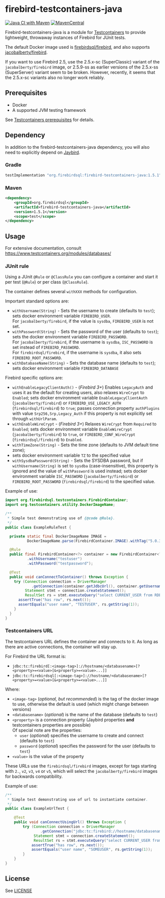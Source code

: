 firebird-testcontainers-java
============================
[![Java CI with Maven](https://github.com/FirebirdSQL/firebird-testcontainers-java/actions/workflows/maven.yml/badge.svg?branch=master)](https://github.com/FirebirdSQL/firebird-testcontainers-java/actions/workflows/maven.yml?query=branch%3Amaster)
[![MavenCentral](https://maven-badges.herokuapp.com/maven-central/org.firebirdsql/firebird-testcontainers-java/badge.svg)](https://maven-badges.herokuapp.com/maven-central/org.firebirdsql/firebird-testcontainers-java/)

Firebird-testcontainers-java is a module for [Testcontainers](https://www.testcontainers.org/)
to provide lightweight, throwaway instances of Firebird for JUnit tests.

The default Docker image used is [firebirdsql/firebird](https://hub.docker.com/r/firebirdsql/firebird), and also supports 
 [jacobalberty/firebird](https://hub.docker.com/r/jacobalberty/firebird/).

If you want to use Firebird 2.5, use the 2.5.x-sc (SuperClassic) variant of 
the `jacobalberty/firebird` image, or 2.5.9-ss as earlier versions of the 2.5.x-ss 
(SuperServer) variant seem to be broken. However, recently, it seems that the
2.5.x-sc variants also no longer work reliably.

Prerequisites
-------------

- Docker
- A supported JVM testing framework

See [Testcontainers prerequisites](https://www.testcontainers.org/#prerequisites) for details.

Dependency
----------

In addition to the firebird-testcontainers-java dependency, you will also need
to explicitly depend on [Jaybird](https://github.com/FirebirdSQL/jaybird).

### Gradle

```groovy
testImplementation "org.firebirdsql:firebird-testcontainers-java:1.5.1"
```

### Maven

```xml
<dependency>
    <groupId>org.firebirdsql</groupId>
    <artifactId>firebird-testcontainers-java</artifactId>
    <version>1.5.1</version>
    <scope>test</scope>
</dependency>
```

Usage
-----

For extensive documentation, consult https://www.testcontainers.org/modules/databases/

### JUnit rule

Using a JUnit `@Rule` or `@ClassRule` you can configure a container and start it
per test (`@Rule`) or per class (`@ClassRule`).

The container defines several `withXXX` methods for configuration.

Important standard options are:

- `withUsername(String)` - Sets the username to create (defaults to `test`); sets docker environment variable `FIREBIRD_USER`. \
  For `jacobalberty/firebird`, if the value is `sysdba`, `FIREBIRD_USER` is not set.
- `withPassword(String)` - Sets the password of the user (defaults to `test`); sets the docker environment variable `FIREBIRD_PASSWORD`. \
  For `jacobalberty/firebird`, if the username is `sysdba`, `ISC_PASSWORD` is set instead of `FIREBIRD_PASSWORD`. \
  For `firebirdsql/firebird`, if the username is `sysdba`, it also sets `FIREBIRD_ROOT_PASSWORD`.
- `withDatabaseName(String)` - Sets the database name (defaults to `test`); sets docker environment variable `FIREBIRD_DATABASE`

Firebird specific options are:

- `withEnableLegacyClientAuth()` - (_Firebird 3+_) Enables `LegacyAuth` and uses it as the default for creating users, also relaxes `WireCrypt` to `Enabled`;
sets docker environment variable `EnableLegacyClientAuth` (`jacobalberty/firebird`) or `FIREBIRD_USE_LEGACY_AUTH` (`firebirdsql/firebird`) to `true`;
passes connection property `authPlugins` with value `Srp256,Srp,Legacy_Auth` if this property is not explicitly set through `withUrlParam`.
- `withEnableWireCrypt` - (_Firebird 3+_) Relaxes `WireCrypt` from `Required` to `Enabled`; 
sets docker environment variable `EnableWireCrypt` (`jacobalberty/firebird`) to `true`, or `FIREBIRD_CONF_WireCrypt` (`firebirdsql/firebird`) to `Enabled`.
- `withTimeZone(String)` - Sets the time zone (defaults to JVM default time zone); 
- sets docker environment variable `TZ` to the specified value
- `withSysdbaPassword(String)` - Sets the SYSDBA password, but if `withUsername(String)` is set to `sysdba` (case-insensitive), this property is ignored and the value of `withPassword` is used instead; 
sets docker environment variable `ISC_PASSWORD` (`jacobalberty/firebird`) or `FIREBIRD_ROOT_PASSWORD` (`firebirdsql/firebird`) to the specified value.

Example of use:

```java
import org.firebirdsql.testcontainers.FirebirdContainer;
import org.testcontainers.utility.DockerImageName;

/**
 * Simple test demonstrating use of {@code @Rule}.
 */
public class ExampleRuleTest {

  private static final DockerImageName IMAGE = 
          DockerImageName.parse(FirebirdContainer.IMAGE).withTag("5.0.3");

  @Rule
  public final FirebirdContainer<?> container = new FirebirdContainer<?>(IMAGE)
          .withUsername("testuser")
          .withPassword("testpassword");

  @Test
  public void canConnectToContainer() throws Exception {
    try (Connection connection = DriverManager
            .getConnection(container.getJdbcUrl(), container.getUsername(), container.getPassword());
         Statement stmt = connection.createStatement();
         ResultSet rs = stmt.executeQuery("select CURRENT_USER from RDB$DATABASE")) {
      assertTrue("has row", rs.next());
      assertEquals("user name", "TESTUSER", rs.getString(1));
    }
  }
}
```

### Testcontainers URL

The testcontainers URL defines the container and connects to it. As long as 
there are active connections, the container will stay up.

For Firebird the URL format is:

- `jdbc:tc:firebird[:<image-tag>]://hostname/<databasename>[?<property>=<value>[&<property>=<value>...]]`
- `jdbc:tc:firebirdsql[:<image-tag>]://hostname/<databasename>[?<property>=<value>[&<property>=<value>...]]`

Where:

- `<image-tag>` (_optional, but recommended_) is the tag of the docker image to
  use, otherwise the default is used (which might change between versions)
- `<databasename>` (_optional_) is the name of the database (defaults to `test`)
- `<property>` is a connection property (Jaybird properties **and** testcontainers
  properties are possible) \
  Of special note are the properties:
  - `user` (_optional_) specifies the username to create and connect (defaults to `test`)
  - `password` (_optional_) specifies the password for the user (defaults to `test`)
- `<value>` is the value of the property

These URLs use the `firebirdsql/firebird` images, except for tags starting with
`2.`, `v2`, `v3`, `v4` or `v5`, which will select the `jacobalberty/firebird`
images for backwards compatibility.

Example of use:

```java
/**
 * Simple test demonstrating use of url to instantiate container.
 */
public class ExampleUrlTest {

    @Test
    public void canConnectUsingUrl() throws Exception {
        try (Connection connection = DriverManager
                .getConnection("jdbc:tc:firebird://hostname/databasename?user=someuser&password=somepwd");
             Statement stmt = connection.createStatement();
             ResultSet rs = stmt.executeQuery("select CURRENT_USER from RDB$DATABASE")) {
            assertTrue("has row", rs.next());
            assertEquals("user name", "SOMEUSER", rs.getString(1));
        }
    }
}
```

License
-------

See [LICENSE](LICENSE)
